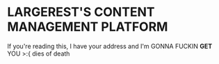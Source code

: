 # LARGEREST'S CONTENT MANAGEMENT PLATFORM

If you're reading this, I have your address and I'm GONNA FUCKIN **GET** YOU >:{
dies of death
